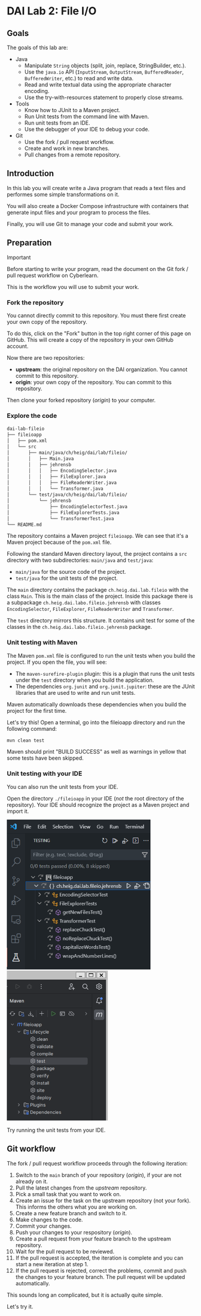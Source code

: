 DAI Lab 2: File I/O
===================

Goals
------------------------------------------------------------------------------

The goals of this lab are:
- Java
  - Manipulate `String` objects (split, join, replace, StringBuilder, etc.).
  - Use the `java.io` API (`InputStream`, `OutputStream`, `BufferedReader`, `BufferedWriter`, etc.) to read and write data.
  - Read and write textual data using the appropriate character encoding.
  - Use the try-with-resources statement to properly close streams.
- Tools
  - Know how to JUnit to a Maven project.
  - Run Unit tests from the command line with Maven.
  - Run unit tests from an IDE.
  - Use the debugger of your IDE to debug your code.
- Git
  - Use the fork / pull request workflow.
  - Create and work in new branches.
  - Pull changes from a remote repository.

Introduction
------------------------------------------------------------------------------

In this lab you will create write a Java program that reads a text files and
performes some simple transformations on it. 

You will also create a Docker Compose infrastructure with containers that generate input files
and your program to process the files. 

Finally, you will use Git to manage your code and submit your work.

Preparation
------------------------------------------------------------------------------

> [!IMPORTANT]
> Before starting to write your program, read the document on the Git fork / pull request workflow on Cyberlearn. 

This is the workflow you will use to submit your work.

### Fork the repository

You cannot directly commit to this repository. You must there first create your own copy of the repository.

To do this, click on the "Fork" button in the top right corner of this page on GitHub. This will create a copy of the repository in your own GitHub account.

Now there are two repositories: 
* **upstream**: the original repository on the DAI organization. You cannot commit to this repository.
* **origin**: your own copy of the repository. You can commit to this repository.

Then clone your forked repository (*origin*) to your computer.

### Explore the code

    dai-lab-fileio
    ├── fileioapp
    │   ├── pom.xml
    │   └── src
    │       ├── main/java/ch/heig/dai/lab/fileio/
    │       │   ├── Main.java
    │       │   ├── jehrensb
    │       │   │   ├── EncodingSelector.java
    │       │   │   ├── FileExplorer.java
    │       │   │   ├── FileReaderWriter.java
    │       │   │   └── Transformer.java
    │       └── test/java/ch/heig/dai/lab/fileio/
    │           └── jehrensb
    │               ├── EncodingSelectorTest.java
    │               ├── FileExplorerTests.java
    │               └── TransformerTest.java
    └── README.md

The repository contains a Maven project `fileioapp`. We can see that it's a Maven project because of the `pom.xml` file.

Following the standard Maven directory layout, the project contains a `src` directory with two subdirectories: `main/java` and `test/java`:
* `main/java` for the source code of the project.
* `test/java` for the unit tests of the project.

The `main` directory contains the package `ch.heig.dai.lab.fileio` with the class `Main`. This is the main class of the project.
Inside this package there is a subpackage `ch.heig.dai.labo.fileio.jehrensb` with classes `EncodingSelector`, `FileExplorer`, `FileReaderWriter` and `Transformer`.

The `test` directory mirrors this structure. It contains unit test for some of the classes in the `ch.heig.dai.labo.fileio.jehrensb` package.

### Unit testing with Maven

The Maven `pom.xml` file is configured to run the unit tests when you build the project. If you open the file, you will see:
* The `maven-surefire-plugin` plugin: this is a plugin that runs the unit tests under the `test` directory when you build the application.
* The dependencies `org.junit` and `org.junit.jupiter`: these are the JUnit libraries that are used to write and run unit tests.

Maven automatically downloads these dependencies when you build the project for the first time.

Let's try this! Open a terminal, go into the fileioapp directory and run the following command:

```bash
mvn clean test
```

Maven should print "BUILD SUCCESS" as well as warnings in yellow that some tests have been skipped.

### Unit testing with your IDE

You can also run the unit tests from your IDE.

Open the directory `./fileioapp` in your IDE (*not* the root directory of the repository). Your IDE should recognize the project as a Maven project and import it.

![VS Code testing](./images/vscode-testing.png) ![Intellij IDEAN testing](./images/idea-testing.png)

Try running the unit tests from your IDE.

Git workflow
------------------------------------------------------------------------------

The fork / pull request workflow proceeds through the following iteration:

1. Switch to the `main` branch of your repository (*origin*), if your are not already on it.
2. Pull the latest changes from the *upstream* repository.
3. Pick a small task that you want to work on.
4. Create an issue for the task on the upstream repository (not your fork). 
   This informs the others what you are working on.
5. Create a new feature branch and switch to it.
6. Make changes to the code.
7. Commit your changes.
8. Push your changes to your respository (*origin*).
9. Create a pull request from your feature branch to the upstream repository.
10. Wait for the pull request to be reviewed.
11. If the pull request is accepted, the iteration is complete and you can start a new iteration at step 1.
12. If the pull request is rejected, correct the problems, commit and push the changes to your feature branch. 
   The pull request will be updated automatically.

This sounds long an complicated, but it is actually quite simple. 

Let's try it. 

